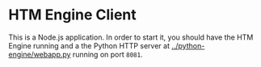 # HTM Engine Client

This is a Node.js application. In order to start it, you should have the HTM Engine running and a the Python HTTP server at [../python-engine/webapp.py](../python-engine/webapp.py) running on port `8081`.

